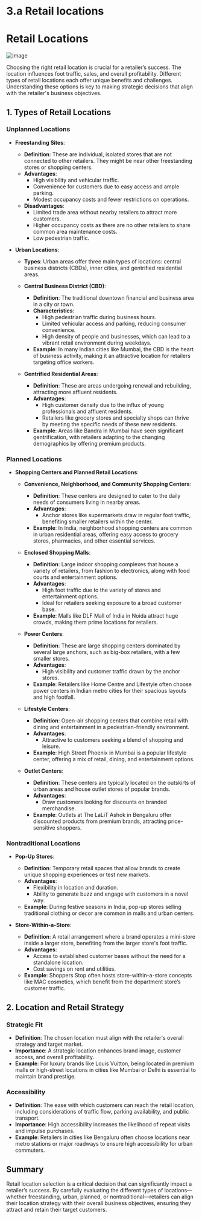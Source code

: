 # 3.a Retail locations

# Retail Locations
![image](https://github.com/user-attachments/assets/84d43a99-a5e5-4e82-b27d-731c2bab102f)

Choosing the right retail location is crucial for a retailer’s success. The location influences foot traffic, sales, and overall profitability. Different types of retail locations each offer unique benefits and challenges. Understanding these options is key to making strategic decisions that align with the retailer's business objectives.

## 1. Types of Retail Locations

### Unplanned Locations
- **Freestanding Sites**:
  - **Definition**: These are individual, isolated stores that are not connected to other retailers. They might be near other freestanding stores or shopping centers.
  - **Advantages**:
    - High visibility and vehicular traffic.
    - Convenience for customers due to easy access and ample parking.
    - Modest occupancy costs and fewer restrictions on operations.
  - **Disadvantages**:
    - Limited trade area without nearby retailers to attract more customers.
    - Higher occupancy costs as there are no other retailers to share common area maintenance costs.
    - Low pedestrian traffic.

- **Urban Locations**:
  - **Types**: Urban areas offer three main types of locations: central business districts (CBDs), inner cities, and gentrified residential areas.
  - **Central Business District (CBD)**:
    - **Definition**: The traditional downtown financial and business area in a city or town.
    - **Characteristics**:
      - High pedestrian traffic during business hours.
      - Limited vehicular access and parking, reducing consumer convenience.
      - High density of people and businesses, which can lead to a vibrant retail environment during weekdays.
    - **Example**: In many Indian cities like Mumbai, the CBD is the heart of business activity, making it an attractive location for retailers targeting office workers.

  - **Gentrified Residential Areas**:
    - **Definition**: These are areas undergoing renewal and rebuilding, attracting more affluent residents.
    - **Advantages**:
      - High customer density due to the influx of young professionals and affluent residents.
      - Retailers like grocery stores and specialty shops can thrive by meeting the specific needs of these new residents.
    - **Example**: Areas like Bandra in Mumbai have seen significant gentrification, with retailers adapting to the changing demographics by offering premium products.

### Planned Locations
- **Shopping Centers and Planned Retail Locations**:
  - **Convenience, Neighborhood, and Community Shopping Centers**:
    - **Definition**: These centers are designed to cater to the daily needs of consumers living in nearby areas.
    - **Advantages**:
      - Anchor stores like supermarkets draw in regular foot traffic, benefiting smaller retailers within the center.
    - **Example**: In India, neighborhood shopping centers are common in urban residential areas, offering easy access to grocery stores, pharmacies, and other essential services.

  - **Enclosed Shopping Malls**:
    - **Definition**: Large indoor shopping complexes that house a variety of retailers, from fashion to electronics, along with food courts and entertainment options.
    - **Advantages**:
      - High foot traffic due to the variety of stores and entertainment options.
      - Ideal for retailers seeking exposure to a broad customer base.
    - **Example**: Malls like DLF Mall of India in Noida attract huge crowds, making them prime locations for retailers.

  - **Power Centers**:
    - **Definition**: These are large shopping centers dominated by several large anchors, such as big-box retailers, with a few smaller stores.
    - **Advantages**:
      - High visibility and customer traffic drawn by the anchor stores.
    - **Example**: Retailers like Home Centre and Lifestyle often choose power centers in Indian metro cities for their spacious layouts and high footfall.

  - **Lifestyle Centers**:
    - **Definition**: Open-air shopping centers that combine retail with dining and entertainment in a pedestrian-friendly environment.
    - **Advantages**:
      - Attractive to customers seeking a blend of shopping and leisure.
    - **Example**: High Street Phoenix in Mumbai is a popular lifestyle center, offering a mix of retail, dining, and entertainment options.

  - **Outlet Centers**:
    - **Definition**: These centers are typically located on the outskirts of urban areas and house outlet stores of popular brands.
    - **Advantages**:
      - Draw customers looking for discounts on branded merchandise.
    - **Example**: Outlets at The LaLiT Ashok in Bengaluru offer discounted products from premium brands, attracting price-sensitive shoppers.

### Nontraditional Locations
- **Pop-Up Stores**:
  - **Definition**: Temporary retail spaces that allow brands to create unique shopping experiences or test new markets.
  - **Advantages**:
    - Flexibility in location and duration.
    - Ability to generate buzz and engage with customers in a novel way.
  - **Example**: During festive seasons in India, pop-up stores selling traditional clothing or decor are common in malls and urban centers.

- **Store-Within-a-Store**:
  - **Definition**: A retail arrangement where a brand operates a mini-store inside a larger store, benefiting from the larger store's foot traffic.
  - **Advantages**:
    - Access to established customer bases without the need for a standalone location.
    - Cost savings on rent and utilities.
  - **Example**: Shoppers Stop often hosts store-within-a-store concepts like MAC cosmetics, which benefit from the department store’s customer traffic.

## 2. Location and Retail Strategy

### Strategic Fit
- **Definition**: The chosen location must align with the retailer's overall strategy and target market.
- **Importance**: A strategic location enhances brand image, customer access, and overall profitability.
- **Example**: For luxury brands like Louis Vuitton, being located in premium malls or high-street locations in cities like Mumbai or Delhi is essential to maintain brand prestige.

### Accessibility
- **Definition**: The ease with which customers can reach the retail location, including considerations of traffic flow, parking availability, and public transport.
- **Importance**: High accessibility increases the likelihood of repeat visits and impulse purchases.
- **Example**: Retailers in cities like Bengaluru often choose locations near metro stations or major roadways to ensure high accessibility for urban commuters.

## Summary
Retail location selection is a critical decision that can significantly impact a retailer’s success. By carefully evaluating the different types of locations—whether freestanding, urban, planned, or nontraditional—retailers can align their location strategy with their overall business objectives, ensuring they attract and retain their target customers.

